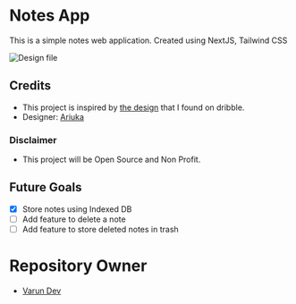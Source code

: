 # Notes App

This is a simple notes web application. Created using NextJS, Tailwind CSS

![Design file](https://cdn.dribbble.com/users/1343196/screenshots/14037848/side_menu_4x.png)

## Credits

- This project is inspired by [the design](https://dribbble.com/shots/14037848-Docket-note-Side-menu) that I found on dribble.
- Designer: [Ariuka](https://dribbble.com/Ariuka_dsgn)

### Disclaimer

- This project will be Open Source and Non Profit.

## Future Goals

- [x] Store notes using Indexed DB
- [ ] Add feature to delete a note
- [ ] Add feature to store deleted notes in trash

# Repository Owner

- [Varun Dev](https://varundevpro.github.io)

